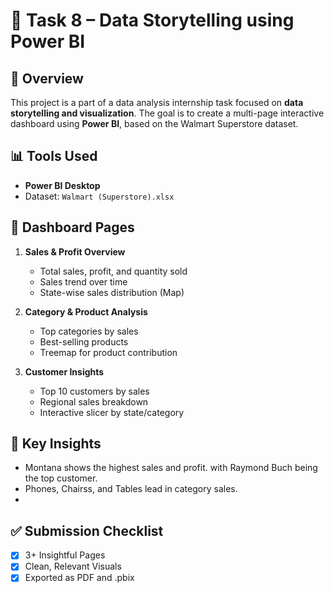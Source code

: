 # 🧠 Task 8 – Data Storytelling using Power BI

## 📌 Overview
This project is a part of a data analysis internship task focused on **data storytelling and visualization**. The goal is to create a multi-page interactive dashboard using **Power BI**, based on the Walmart Superstore dataset.

## 📊 Tools Used
- **Power BI Desktop**
- Dataset: `Walmart (Superstore).xlsx`
## 📄 Dashboard Pages
1. **Sales & Profit Overview**
   - Total sales, profit, and quantity sold
   - Sales trend over time
   - State-wise sales distribution (Map)

2. **Category & Product Analysis**
   - Top categories by sales
   - Best-selling products
   - Treemap for product contribution

3. **Customer Insights**
   - Top 10 customers by sales
   - Regional sales breakdown
   - Interactive slicer by state/category

## 📝 Key Insights
- Montana shows the highest sales and profit. with Raymond Buch being the top customer.
- Phones, Chairss, and Tables lead in category sales.
- 
## ✅ Submission Checklist
- [x] 3+ Insightful Pages
- [x] Clean, Relevant Visuals
- [x] Exported as PDF and .pbix
